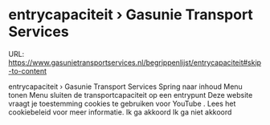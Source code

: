 # entrycapaciteit › Gasunie Transport Services

URL: https://www.gasunietransportservices.nl/begrippenlijst/entrycapaciteit#skip-to-content

entrycapaciteit › Gasunie Transport Services
Spring naar inhoud
Menu tonen
Menu sluiten
de
transportcapaciteit
op een
entrypunt
Deze website vraagt je toestemming cookies te gebruiken voor
YouTube
. Lees het
cookiebeleid
voor meer informatie.
Ik ga akkoord
Ik ga niet akkoord